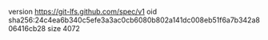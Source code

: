 version https://git-lfs.github.com/spec/v1
oid sha256:24c4ea6b340c5efe3a3ac0cb6080b802a141dc008eb51f6a7b342a806416cb28
size 4072
